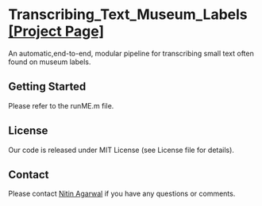 # Transcribing_Text_Museum_Labels  [[Project Page]](https://www.ics.uci.edu/~agarwal/bugproject/index.html)

An automatic,end-to-end, modular pipeline for transcribing small text often found on museum labels. 

## Getting Started

Please refer to the runME.m file.

## License

Our code is released under MIT License (see License file for details).

## Contact

Please contact [Nitin Agarwal](http://www.ics.uci.edu/~agarwal/) if you have any questions or comments. 

